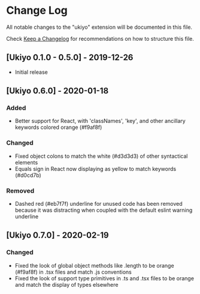 # Change Log

All notable changes to the "ukiyo" extension will be documented in this file.

Check [Keep a Changelog](http://keepachangelog.com/) for recommendations on how to structure this file.

## [Ukiyo 0.1.0 - 0.5.0] - 2019-12-26

- Initial release

## [Ukiyo 0.6.0] - 2020-01-18

### Added

- Better support for React, with 'classNames', 'key', and other ancillary keywords colored orange (#f9af8f)

### Changed

- Fixed object colons to match the white (#d3d3d3) of other syntactical elements
- Equals sign in React now displaying as yellow to match keywords (#d0cd7b)

### Removed

- Dashed red (#eb7f7f) underline for unused code has been removed because it was distracting when coupled with the default eslint warning underline

## [Ukiyo 0.7.0] - 2020-02-19

### Changed

- Fixed the look of global object methods like .length to be orange (#f9af8f) in .tsx files and match .js conventions
- Fixed the look of support type primitives in .ts and .tsx files to be orange and match the display of types elsewhere
